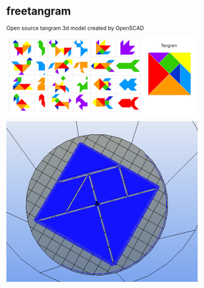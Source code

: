 # freetangram
Open source tangram 3d model created by OpenSCAD  

![](./tangram.jpg)  

![](./PrintPreview.png)  
